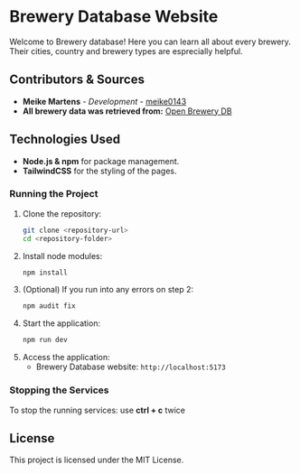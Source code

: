 # Brewery Database Website
Welcome to Brewery database! Here you can learn all about every brewery. Their cities, country and brewery types are esprecially helpful.

## Contributors & Sources
* **Meike Martens** - *Development* - [meike0143](https://github.com/meike0143)
* **All brewery data was retrieved from:** [Open Brewery DB](https://www.openbrewerydb.org/)

## Technologies Used
* **Node.js & npm** for package management.
* **TailwindCSS** for the styling of the pages.

### Running the Project
1. Clone the repository:
    ```bash
    git clone <repository-url>
    cd <repository-folder>
    ```
2. Install node modules:
    ```bash
    npm install
    ```
3. (Optional) If you run into any errors on step 2:
    ```bash
    npm audit fix
    ```
4. Start the application:
    ```bash
    npm run dev
    ```
5. Access the application:
    - Brewery Database website: `http://localhost:5173`

### Stopping the Services
To stop the running services: use **ctrl + c** twice

## License
This project is licensed under the MIT License.


